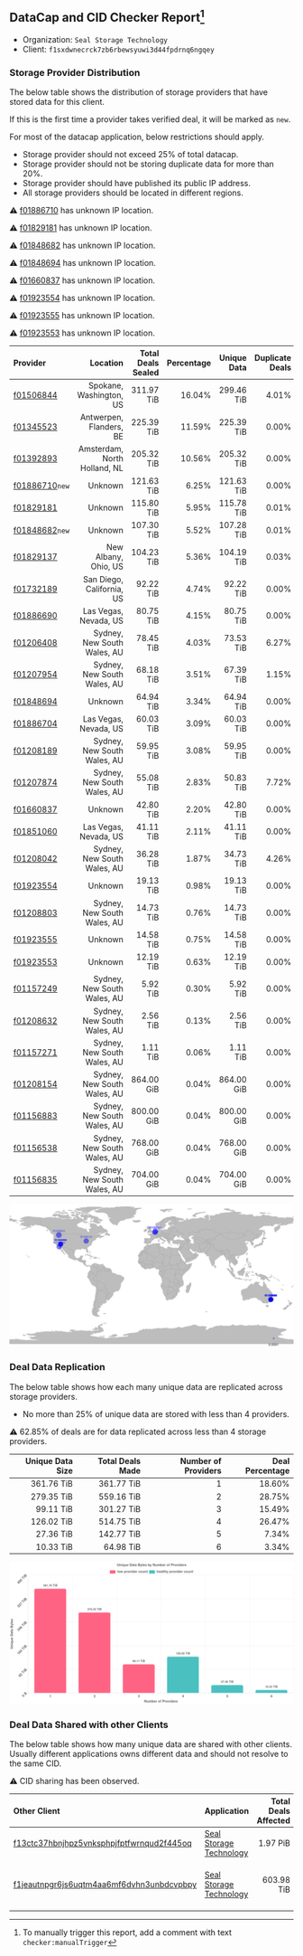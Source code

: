 ## DataCap and CID Checker Report[^1]
 - Organization: `Seal Storage Technology`
 - Client: `f1sxdwnecrck7zb6rbewsyuwi3d44fpdrnq6ngqey`
### Storage Provider Distribution
The below table shows the distribution of storage providers that have stored data for this client.

If this is the first time a provider takes verified deal, it will be marked as `new`.

For most of the datacap application, below restrictions should apply.
 - Storage provider should not exceed 25% of total datacap.
 - Storage provider should not be storing duplicate data for more than 20%.
 - Storage provider should have published its public IP address.
 - All storage providers should be located in different regions.

⚠️ [f01886710](https://filfox.info/en/address/f01886710) has unknown IP location.

⚠️ [f01829181](https://filfox.info/en/address/f01829181) has unknown IP location.

⚠️ [f01848682](https://filfox.info/en/address/f01848682) has unknown IP location.

⚠️ [f01848694](https://filfox.info/en/address/f01848694) has unknown IP location.

⚠️ [f01660837](https://filfox.info/en/address/f01660837) has unknown IP location.

⚠️ [f01923554](https://filfox.info/en/address/f01923554) has unknown IP location.

⚠️ [f01923555](https://filfox.info/en/address/f01923555) has unknown IP location.

⚠️ [f01923553](https://filfox.info/en/address/f01923553) has unknown IP location.

| Provider                                                    |                     Location | Total Deals Sealed | Percentage | Unique Data | Duplicate Deals |
| :---------------------------------------------------------- | ---------------------------: | -----------------: | ---------: | ----------: | --------------: |
| [f01506844](https://filfox.info/en/address/f01506844)       |      Spokane, Washington, US |         311.97 TiB |     16.04% |  299.46 TiB |           4.01% |
| [f01345523](https://filfox.info/en/address/f01345523)       |      Antwerpen, Flanders, BE |         225.39 TiB |     11.59% |  225.39 TiB |           0.00% |
| [f01392893](https://filfox.info/en/address/f01392893)       | Amsterdam, North Holland, NL |         205.32 TiB |     10.56% |  205.32 TiB |           0.00% |
| [f01886710](https://filfox.info/en/address/f01886710)`new`  |                      Unknown |         121.63 TiB |      6.25% |  121.63 TiB |           0.00% |
| [f01829181](https://filfox.info/en/address/f01829181)       |                      Unknown |         115.80 TiB |      5.95% |  115.78 TiB |           0.01% |
| [f01848682](https://filfox.info/en/address/f01848682)`new`  |                      Unknown |         107.30 TiB |      5.52% |  107.28 TiB |           0.01% |
| [f01829137](https://filfox.info/en/address/f01829137)       |         New Albany, Ohio, US |         104.23 TiB |      5.36% |  104.19 TiB |           0.03% |
| [f01732189](https://filfox.info/en/address/f01732189)       |    San Diego, California, US |          92.22 TiB |      4.74% |   92.22 TiB |           0.00% |
| [f01886690](https://filfox.info/en/address/f01886690)       |        Las Vegas, Nevada, US |          80.75 TiB |      4.15% |   80.75 TiB |           0.00% |
| [f01206408](https://filfox.info/en/address/f01206408)       |  Sydney, New South Wales, AU |          78.45 TiB |      4.03% |   73.53 TiB |           6.27% |
| [f01207954](https://filfox.info/en/address/f01207954)       |  Sydney, New South Wales, AU |          68.18 TiB |      3.51% |   67.39 TiB |           1.15% |
| [f01848694](https://filfox.info/en/address/f01848694)       |                      Unknown |          64.94 TiB |      3.34% |   64.94 TiB |           0.00% |
| [f01886704](https://filfox.info/en/address/f01886704)       |        Las Vegas, Nevada, US |          60.03 TiB |      3.09% |   60.03 TiB |           0.00% |
| [f01208189](https://filfox.info/en/address/f01208189)       |  Sydney, New South Wales, AU |          59.95 TiB |      3.08% |   59.95 TiB |           0.00% |
| [f01207874](https://filfox.info/en/address/f01207874)       |  Sydney, New South Wales, AU |          55.08 TiB |      2.83% |   50.83 TiB |           7.72% |
| [f01660837](https://filfox.info/en/address/f01660837)       |                      Unknown |          42.80 TiB |      2.20% |   42.80 TiB |           0.00% |
| [f01851060](https://filfox.info/en/address/f01851060)       |        Las Vegas, Nevada, US |          41.11 TiB |      2.11% |   41.11 TiB |           0.00% |
| [f01208042](https://filfox.info/en/address/f01208042)       |  Sydney, New South Wales, AU |          36.28 TiB |      1.87% |   34.73 TiB |           4.26% |
| [f01923554](https://filfox.info/en/address/f01923554)       |                      Unknown |          19.13 TiB |      0.98% |   19.13 TiB |           0.00% |
| [f01208803](https://filfox.info/en/address/f01208803)       |  Sydney, New South Wales, AU |          14.73 TiB |      0.76% |   14.73 TiB |           0.00% |
| [f01923555](https://filfox.info/en/address/f01923555)       |                      Unknown |          14.58 TiB |      0.75% |   14.58 TiB |           0.00% |
| [f01923553](https://filfox.info/en/address/f01923553)       |                      Unknown |          12.19 TiB |      0.63% |   12.19 TiB |           0.00% |
| [f01157249](https://filfox.info/en/address/f01157249)       |  Sydney, New South Wales, AU |           5.92 TiB |      0.30% |    5.92 TiB |           0.00% |
| [f01208632](https://filfox.info/en/address/f01208632)       |  Sydney, New South Wales, AU |           2.56 TiB |      0.13% |    2.56 TiB |           0.00% |
| [f01157271](https://filfox.info/en/address/f01157271)       |  Sydney, New South Wales, AU |           1.11 TiB |      0.06% |    1.11 TiB |           0.00% |
| [f01208154](https://filfox.info/en/address/f01208154)       |  Sydney, New South Wales, AU |         864.00 GiB |      0.04% |  864.00 GiB |           0.00% |
| [f01156883](https://filfox.info/en/address/f01156883)       |  Sydney, New South Wales, AU |         800.00 GiB |      0.04% |  800.00 GiB |           0.00% |
| [f01156538](https://filfox.info/en/address/f01156538)       |  Sydney, New South Wales, AU |         768.00 GiB |      0.04% |  768.00 GiB |           0.00% |
| [f01156835](https://filfox.info/en/address/f01156835)       |  Sydney, New South Wales, AU |         704.00 GiB |      0.04% |  704.00 GiB |           0.00% |

![Provider Distribution](https://raw.githubusercontent.com/data-preservation-programs/filplus-checker-assets/main/filecoin-project/filecoin-plus-large-datasets/issues/327/1671095010641.png)
### Deal Data Replication
The below table shows how each many unique data are replicated across storage providers.
- No more than 25% of unique data are stored with less than 4 providers.

⚠️ 62.85% of deals are for data replicated across less than 4 storage providers.

| Unique Data Size | Total Deals Made | Number of Providers | Deal Percentage |
| ---------------: | ---------------: | ------------------: | --------------: |
|       361.76 TiB |       361.77 TiB |                   1 |          18.60% |
|       279.35 TiB |       559.16 TiB |                   2 |          28.75% |
|        99.11 TiB |       301.27 TiB |                   3 |          15.49% |
|       126.02 TiB |       514.75 TiB |                   4 |          26.47% |
|        27.36 TiB |       142.77 TiB |                   5 |           7.34% |
|        10.33 TiB |        64.98 TiB |                   6 |           3.34% |

![Replication Distribution](https://raw.githubusercontent.com/data-preservation-programs/filplus-checker-assets/main/filecoin-project/filecoin-plus-large-datasets/issues/327/1671095011727.png)
### Deal Data Shared with other Clients
The below table shows how many unique data are shared with other clients.
Usually different applications owns different data and should not resolve to the same CID.

⚠️ CID sharing has been observed.

| Other Client                                                                                                          | Application                                                                                            | Total Deals Affected | Unique CIDs |                                 Verifier |
| :-------------------------------------------------------------------------------------------------------------------- | :----------------------------------------------------------------------------------------------------- | -------------------: | ----------: | ---------------------------------------: |
| [f13ctc37hbnjhpz5vnksphpjfptfwrnqud2f445oq](https://filfox.info/en/address/f13ctc37hbnjhpz5vnksphpjfptfwrnqud2f445oq) | [Seal Storage Technology](https://github.com/filecoin-project/filecoin-plus-large-datasets/issues/326) |             1.97 PiB |      35,585 |                                 LDN #326 |
| [f1jeautnpgr6js6uqtm4aa6mf6dvhn3unbdcvpbpy](https://filfox.info/en/address/f1jeautnpgr6js6uqtm4aa6mf6dvhn3unbdcvpbpy) | [Seal Storage Technology](https://github.com/filecoin-project/filecoin-plus-large-datasets/issues/955) |           603.98 TiB |      21,717 | Seal Storage Technology - Bearded LDN-03 |

[^1]: To manually trigger this report, add a comment with text `checker:manualTrigger`
